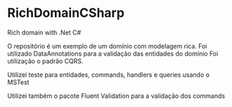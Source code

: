 # RichDomainCSharp
Rich domain with .Net C#


O repositório é um exemplo de um domínio com modelagem rica. Foi utilizado DataAnnotations para a validação das entidades do domínio
Foi utilização o padrão CQRS.

Utilizei teste para entidades, commands, handlers e queries usando o MSTest


Utilizei também o pacote Fluent Validation para a validação dos commands
